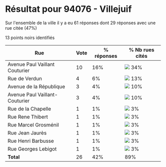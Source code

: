 # Résultat pour 94076 - Villejuif

Sur l'ensemble de la ville il y a eu 61 réponses dont 29 réponses avec une rue citée (47%)

13 points noirs identifiés

| Rue | Vote | % réponses | % Nb rues cités|
|-----|------|------------|----------------|
| Avenue Paul Vaillant Couturier | 10 | 16% | <img src="../../img/bar_34.gif" />&nbsp;34%|
| Rue de Verdun | 4 | 6% | <img src="../../img/bar_13.gif" />&nbsp;13%|
| Avenue de la République | 3 | 4% | <img src="../../img/bar_10.gif" />&nbsp;10%|
| Avenue Paul Vaillant-Couturier | 3 | 4% | <img src="../../img/bar_10.gif" />&nbsp;10%|
| Rue de la Chapelle | 1 | 1% | <img src="../../img/bar_3.gif" />&nbsp;3%|
| Rue Rene Thibert | 1 | 1% | <img src="../../img/bar_3.gif" />&nbsp;3%|
| Rue Marcel Grosménil | 1 | 1% | <img src="../../img/bar_3.gif" />&nbsp;3%|
| Rue Jean Jaurès | 1 | 1% | <img src="../../img/bar_3.gif" />&nbsp;3%|
| Rue Henri Barbusse | 1 | 1% | <img src="../../img/bar_3.gif" />&nbsp;3%|
| Rue Georges Lebigot | 1 | 1% | <img src="../../img/bar_3.gif" />&nbsp;3%|
| **Total** | 26 | 42% | 89%|
